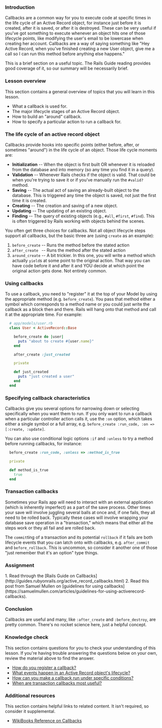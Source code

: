 ### Introduction

Callbacks are a common way for you to execute code at specific times in the life cycle of an Active Record object, for instance just before it is created, after it is saved, or after it is destroyed.  These can be very useful if you've got something to execute whenever an object hits one of those lifecycle points, like modifying the user's email to be lowercase when creating her account.  Callbacks are a way of saying something like "Hey Active Record, when you've finished creating a new User object, give me a call so I can run this method before anything else happens."

This is a brief section on a useful topic.  The Rails Guide reading provides good coverage of it, so our summary will be necessarily brief.

### Lesson overview

This section contains a general overview of topics that you will learn in this lesson.

- What a callback is used for.
- The major lifecycle stages of an Active Record object.
- How to build an "around" callback.
- How to specify a particular action to run a callback for.

### The life cycle of an active record object

Callbacks provide hooks into specific points (either before, after, or sometimes "around") in the life cycle of an object.  Those life cycle moments are:

* **Initialization** -- When the object is first built OR whenever it is reloaded from the database and into memory (so any time you find it in a query).
* **Validation** -- Whenever Rails checks if the object is valid. That could be when you're trying to save it or if you've manually run the `#valid?` method.
* **Saving** -- The actual act of saving an already-built object to the database. This is triggered any time the object is saved, not just the first time it is created.
* **Creating** -- The creation and saving of a new object.
* **Updating** -- The updating of an existing object.
* **Finding** -- The query of existing objects (e.g., `#all`, `#first`, `#find`). This is often triggered by Rails working with objects behind the scenes.

You often get three choices for callbacks.  Not all object lifecycle steps support all callbacks, but the basic three are (using `create` as an example):

1. `before_create` -- Runs the method before the stated action
2. `after_create ` -- Runs the method after the stated action
3. `around_create` -- A bit trickier.  In this one, you will write a method which actually `yield`s at some point to the original action.  That way you can have code before it and after it and YOU decide at which point the original action gets done.  Not entirely common.

### Using callbacks

To use a callback, you need to "register" it at the top of your Model by using the appropriate method (e.g. `before_create`).  You pass that method either a symbol which corresponds to a method name or you could just write the callback as a block then and there.  Rails will hang onto that method and call it at the appropriate time.  For example:

~~~ruby
  # app/models/user.rb
  class User < ActiveRecord::Base

    before_create do |user|
      puts "about to create #{user.name}"
    end

    after_create :just_created

    private

    def just_created
      puts "just created a user"
    end
  end
~~~

### Specifying callback characteristics

Callbacks give you several options for narrowing down or selecting specifically when you want them to run.  If you only want to run a callback when a particular controller action calls it, use the `:on` option, which takes either a single symbol or a full array, e.g. `before_create :run_code, :on => [:create, :update]`.

You can also use conditional logic options `:if` and `:unless` to try a method before running callbacks, for instance:

~~~ruby
  before_create :run_code, :unless => :method_is_true

  private

  def method_is_true
    true
  end
~~~

### Transaction callbacks

Sometimes your Rails app will need to interact with an external application (which is inherently imperfect) as a part of the save process.  Other times your save will involve juggling several balls at once and, if one fails, they all need to be rolled back.  Typically these cases will involve wrapping your database save operation in a "transaction," which means that either all the steps work or they all fail and are rolled back.

The `commit`ting of a transaction and its potential `rollback` if it fails are both lifecycle events that you can latch onto with callbacks, e.g. `after_commit` and `before_rollback`.  This is uncommon, so consider it another one of those "just remember that it's an option" type things.

### Assignment

<div class="lesson-content__panel" markdown="1">
  1. Read through the [Rails Guide on Callbacks](http://guides.rubyonrails.org/active_record_callbacks.html)
  2. Read this post from Samuel Mullen on [guidelines for using callbacks](https://samuelmullen.com/articles/guidelines-for-using-activerecord-callbacks).
</div>

### Conclusion

Callbacks are useful and many, like `:after_create` and `:before_destroy`, are pretty common.  There's no rocket science here, just a helpful concept.

### Knowledge check
This section contains questions for you to check your understanding of this lesson. If you're having trouble answering the questions below on your own, review the material above to find the answer.

  * <a class='knowledge-check-link' href='#using-callbacks'>How do you register a callback?</a>
  * <a class='knowledge-check-link' href='#the-life-cycle-of-an-active-record-object'>What events happen in an Active Record object's lifecycle?</a>
  * <a class='knowledge-check-link' href='#specifying-callback-characteristics'>How can you make a callback run under specific conditions?</a>
  * <a class='knowledge-check-link' href='https://guides.rubyonrails.org/active_record_callbacks.html#transaction-callbacks'>When are transaction callbacks most useful?</a>

### Additional resources

This section contains helpful links to related content. It isn't required, so consider it supplemental.

- [WikiBooks Reference on Callbacks](http://en.wikibooks.org/wiki/Ruby_on_Rails/ActiveRecord/Callbacks)
